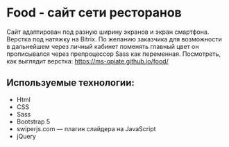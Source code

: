 # Food - сайт сети ресторанов
Сайт адаптирован под разную ширину экранов и экран смартфона.
Верстка под натяжку на Bitrix.
По желанию заказчика для возможности в дальнейшем через личный кабинет поменять главный цвет он прописывался через препроцессор Sass как переменная.
Посмотреть, как выглядит верстка: https://ms-opiate.github.io/food/

## Используемые технологии:
- Html
- CSS
- Sass
- Bootstrap 5
- swiperjs.com — плагин слайдера на JavaScript
- jQuery
